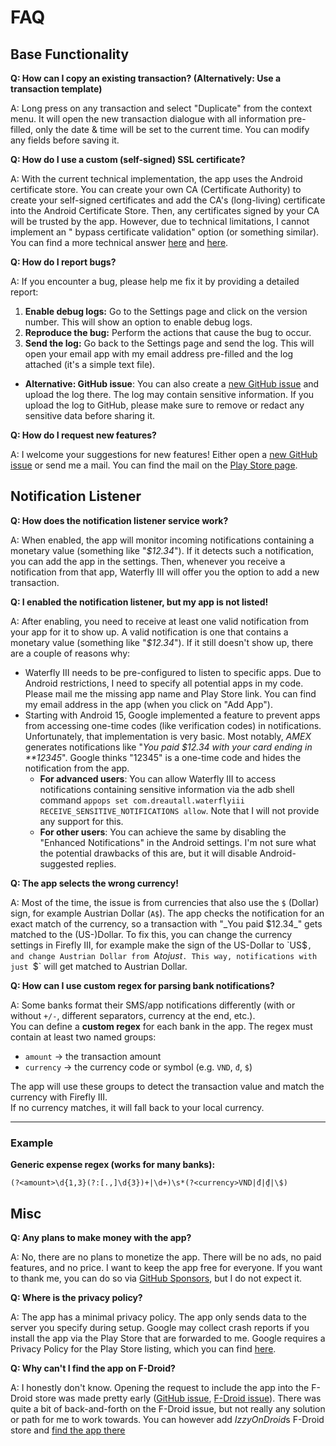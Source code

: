 # FAQ

## Base Functionality

**Q: How can I copy an existing transaction? (Alternatively: Use a transaction template)**

A: Long press on any transaction and select "Duplicate" from the context menu. It will open the new
transaction dialogue with all information pre-filled, only the date & time will be set to the
current time. You can modify any fields before saving it.


**Q: How do I use a custom (self-signed) SSL certificate?**

A: With the current technical implementation, the app uses the Android certificate store. You can
create your own CA (Certificate Authority) to create your self-signed certificates and add the
CA's (long-living) certificate into the Android Certificate Store. Then, any certificates signed by
your CA will be trusted by the app. However, due to technical limitations, I cannot implement an "
bypass certificate validation" option (or something similar). You can find a more technical
answer [here](https://github.com/dreautall/waterfly-iii/issues/77#issuecomment-2143724258)
and [here](https://github.com/dreautall/waterfly-iii/issues/418#issuecomment-2237184561).


**Q: How do I report bugs?**

A: If you encounter a bug, please help me fix it by providing a detailed report:

1. **Enable debug logs:** Go to the Settings page and click on the version number. This will show an
   option to enable debug logs.
2. **Reproduce the bug:** Perform the actions that cause the bug to occur.
3. **Send the log:** Go back to the Settings page and send the log. This will open your email app
   with my email address pre-filled and the log attached (it's a simple text file).

* **Alternative: GitHub issue**: You can also create
  a [new GitHub issue](https://github.com/dreautall/waterfly-iii/issues/new) and upload the log
  there. The log may contain sensitive information. If you upload the log to GitHub, please make
  sure to remove or redact any sensitive data before sharing it.


**Q: How do I request new features?**

A: I welcome your suggestions for new features! Either open
a [new GitHub issue](https://github.com/dreautall/waterfly-iii/issues/new) or send me a mail. You
can find the mail on
the [Play Store page](https://play.google.com/store/apps/details?id=com.dreautall.waterflyiii).



## Notification Listener

**Q: How does the notification listener service work?**

A: When enabled, the app will monitor incoming notifications containing a monetary value (something
like "*$12.34*"). If it detects such a notification, you can add the app in the settings. Then,
whenever you receive a notification from that app, Waterfly III will offer you the option to add a
new transaction.


**Q: I enabled the notification listener, but my app is not listed!**

A: After enabling, you need to receive at least one valid notification from your app for it to show
up. A valid notification is one that contains a monetary value (something like "*$12.34*"). If it
still doesn't show up, there are a couple of reasons why:

* Waterfly III needs to be pre-configured to listen to specific apps. Due to Android restrictions, I
  need to specify all potential apps in my code. Please mail me the missing app name and Play Store
  link. You can find my email address in the app (when you click on "Add App").
* Starting with Android 15, Google implemented a feature to prevent apps from accessing one-time
  codes (like verification codes) in notifications. Unfortunately, that implementation is very
  basic. Most notably, *AMEX* generates notifications like "*You paid $12.34 with your card ending
  in \*\*12345*". Google thinks "12345" is a one-time code and hides the notification from the app.
    * **For advanced users**: You can allow Waterfly III to access notifications containing
      sensitive information via the adb shell command
      `appops set com.dreautall.waterflyiii RECEIVE_SENSITIVE_NOTIFICATIONS allow`. Note that I will
      not provide any support for this.
    * **For other users**: You can achieve the same by disabling the "Enhanced Notifications" in the
      Android settings. I'm not sure what the potential drawbacks of this are, but it will disable
      Android-suggested replies.


**Q: The app selects the wrong currency!**

A: Most of the time, the issue is from currencies that also use the `$` (Dollar) sign, for example Austrian Dollar (`A$`). The app checks the notification for an exact match of the currency, so a transaction with "_You paid $12.34_" gets matched to the (US-)Dollar. To fix this, you can change the currency settings in Firefly III, for example make the sign of the US-Dollar to `US$`, and change Austrian Dollar from `A$` to just `$`. This way, notifications with just `$` will get matched to Austrian Dollar.

**Q: How can I use custom regex for parsing bank notifications?**

A: Some banks format their SMS/app notifications differently (with or without `+/-`, different separators, currency at the end, etc.).  
You can define a **custom regex** for each bank in the app. The regex must contain at least two named groups:

- `amount` → the transaction amount
- `currency` → the currency code or symbol (e.g. `VND`, `đ`, `$`)

The app will use these groups to detect the transaction value and match the currency with Firefly III.  
If no currency matches, it will fall back to your local currency.

---

### Example

**Generic expense regex (works for many banks):**

```regex
(?<amount>\d{1,3}(?:[.,]\d{3})+|\d+)\s*(?<currency>VND|đ|₫|\$)
```

## Misc

**Q: Any plans to make money with the app?**

A: No, there are no plans to monetize the app. There will be no ads, no paid features, and no price.
I want to keep the app free for everyone. If you want to thank me, you can do so
via [GitHub Sponsors](https://github.com/sponsors/dreautall), but I do not expect it.


**Q: Where is the privacy policy?**

A: The app has a minimal privacy policy. The app only sends data to the server you specify during
setup. Google may collect crash reports if you install the app via the Play Store that are forwarded
to me. Google requires a Privacy Policy for the Play Store listing, which you can
find [here](https://github.com/dreautall/waterfly-iii/blob/master/.playstore/privacy-policy.md).


**Q: Why can't I find the app on F-Droid?**

A: I honestly don't know. Opening the request to include the app into the F-Droid store was made
pretty
early ([GitHub issue](https://github.com/dreautall/waterfly-iii/issues/2), [F-Droid issue](https://gitlab.com/fdroid/fdroiddata/-/merge_requests/12959)).
There was quite a bit of back-and-forth on the F-Droid issue, but not really any solution or path
for me to work towards.
You can however add *IzzyOnDroid*s F-Droid store
and [find the app there](https://apt.izzysoft.de/fdroid/index/apk/com.dreautall.waterflyiii)
